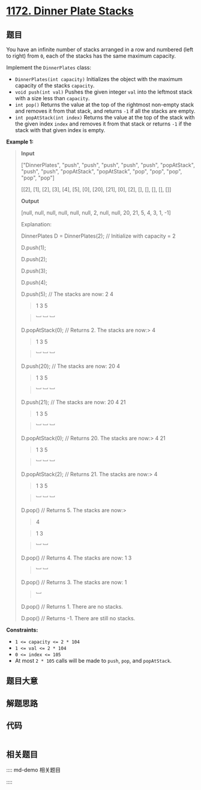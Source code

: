 # [1172. Dinner Plate Stacks](https://leetcode.com/problems/dinner-plate-stacks/)

## 题目

You have an infinite number of stacks arranged in a row and numbered (left to
right) from `0`, each of the stacks has the same maximum capacity.

Implement the `DinnerPlates` class:

- `DinnerPlates(int capacity)` Initializes the object with the maximum capacity of the stacks `capacity`.
- `void push(int val)` Pushes the given integer `val` into the leftmost stack with a size less than `capacity`.
- `int pop()` Returns the value at the top of the rightmost non-empty stack and removes it from that stack, and returns `-1` if all the stacks are empty.
- `int popAtStack(int index)` Returns the value at the top of the stack with the given index `index` and removes it from that stack or returns `-1` if the stack with that given index is empty.

**Example 1:**

> **Input**
>
> ["DinnerPlates", "push", "push", "push", "push", "push", "popAtStack", "push", "push", "popAtStack", "popAtStack", "pop", "pop", "pop", "pop", "pop"]
>
> [[2], [1], [2], [3], [4], [5], [0], [20], [21], [0], [2], [], [], [], [], []]
>
> **Output**
>
> [null, null, null, null, null, null, 2, null, null, 20, 21, 5, 4, 3, 1, -1]
>
> Explanation:
>
> DinnerPlates D = DinnerPlates(2); // Initialize with capacity = 2
>
> D.push(1);
>
> D.push(2);
>
> D.push(3);
>
> D.push(4);
>
> D.push(5); // The stacks are now: 2 4
>
> > 1 3 5
>
> > ﹈ ﹈ ﹈
>
> D.popAtStack(0); // Returns 2. The stacks are now:>
> 4
>
> > 1 3 5
>
> > ﹈ ﹈ ﹈
>
> D.push(20); // The stacks are now: 20 4
>
> > 1 3 5
>
> > ﹈ ﹈ ﹈
>
> D.push(21); // The stacks are now: 20 4 21
>
> > 1 3 5
>
> > ﹈ ﹈ ﹈
>
> D.popAtStack(0); // Returns 20. The stacks are now:>
> 4 21
>
> > 1 3 5
>
> > ﹈ ﹈ ﹈
>
> D.popAtStack(2); // Returns 21. The stacks are now:>
> 4
>
> > 1 3 5
>
> > ﹈ ﹈ ﹈
>
> D.pop() // Returns 5. The stacks are now:>
>
> > 4
>
> > 1 3
>
> > ﹈ ﹈
>
> D.pop() // Returns 4. The stacks are now: 1 3
>
> > ﹈ ﹈
>
> D.pop() // Returns 3. The stacks are now: 1
>
> > ﹈
>
> D.pop() // Returns 1. There are no stacks.
>
> D.pop() // Returns -1. There are still no stacks.

**Constraints:**

- `1 <= capacity <= 2 * 104`
- `1 <= val <= 2 * 104`
- `0 <= index <= 105`
- At most `2 * 105` calls will be made to `push`, `pop`, and `popAtStack`.

## 题目大意

## 解题思路

## 代码

```javascript

```

## 相关题目

:::: md-demo 相关题目

::::

